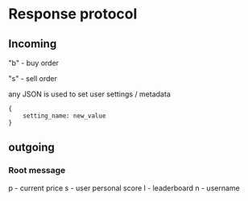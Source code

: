 # Response protocol

## Incoming

"b" - buy order

"s" - sell order

any JSON is used to set user settings / metadata

```(JSON)
{
    setting_name: new_value
}
```

## outgoing

### Root message

p - current price
s - user personal score
l - leaderboard
n - username

